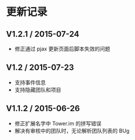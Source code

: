 # 更新记录

## V1.2.1 / 2015-07-24

 * 修正通过 pjax 更新页面后脚本失效的问题

## V1.2 / 2015-07-23

 * 支持事件信息
 * 支持隐藏团队和项目

## V1.1.2 / 2015-06-26

 * 修正扩展名字中 Tower.im 的拼写错误
 * 解决有审核中的团队时，无论解析团队列表的 BUg
